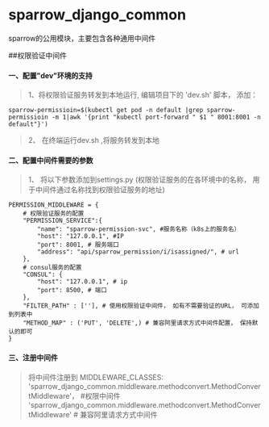 # sparrow_django_common
sparrow的公用模块，主要包含各种通用中间件

##权限验证中间件
>
#### 一、配置"dev"环境的支持
> 1、将权限验证服务转发到本地运行, 编辑项目下的 'dev.sh' 脚本， 添加：

```sparrow-permissioin=$(kubectl get pod -n default |grep sparrow-permissioin -m 1|awk '{print "kubectl port-forward " $1 " 8001:8001 -n default"}')```
 
  
> 2、 在终端运行dev.sh ,将服务转发到本地

#### 二、配置中间件需要的参数
> 1、  将以下参数添加到settings.py (权限验证服务的在各环境中的名称， 用于中间件通过名称找到权限验证服务的地址)
```
PERMISSION_MIDDLEWARE = {
    # 权限验证服务的配置
    "PERMISSION_SERVICE":{
        "name": "sparrow-permission-svc", #服务名称（k8s上的服务名）
        "host": "127.0.0.1", #IP
        "port": 8001, # 服务端口
        "address": "api/sparrow_permission/i/isassigned/", # url
    },
    # consul服务的配置
    "CONSUL": {
        "host": "127.0.0.1", # ip
        "port": 8500, # 端口
    },
    "FILTER_PATH" : [''], # 使用权限验证中间件， 如有不需要验证的URL， 可添加到列表中
    "METHOD_MAP" : ('PUT', 'DELETE',) # 兼容阿里请求方式中间件配置， 保持默认的即可
}
```

#### 三、注册中间件
> 将中间件注册到 MIDDLEWARE_CLASSES:
> 'sparrow_django_common.middleware.methodconvert.MethodConvertMiddleware'， #权限中间件
> 'sparrow_django_common.middleware.methodconvert.MethodConvertMiddleware' # 兼容阿里请求方式中间件

















